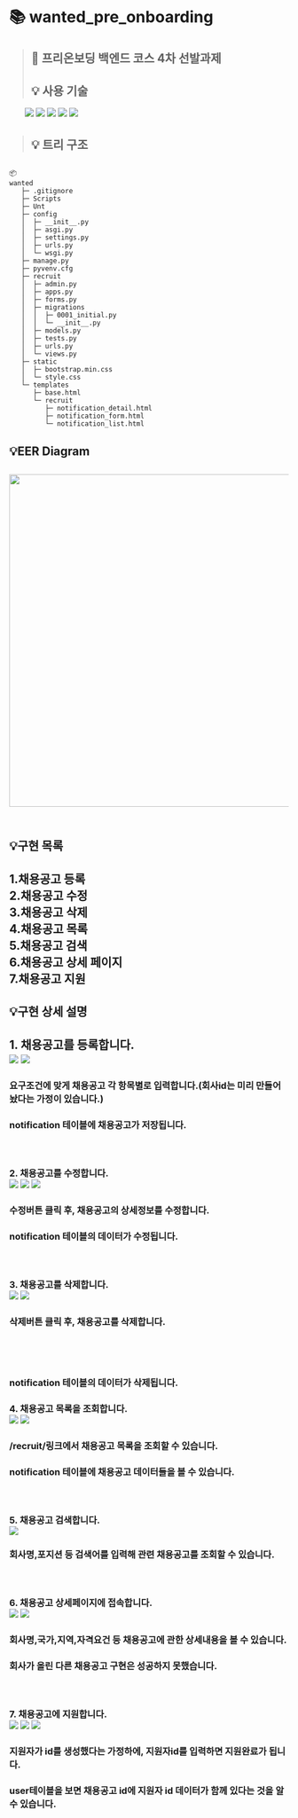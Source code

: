 # 📚 wanted_pre_onboarding
 > <h2>📖 프리온보딩 백엔드 코스 4차 선발과제<h2>
 > 💡 사용 기술
 　　<img src="https://img.shields.io/badge/django-092E20?style=flat&logo=django&logoColor=white"/> <img src="https://img.shields.io/badge/python-3776AB?style=flat&logo=python&logoColor=white"/>
 <img src="https://img.shields.io/badge/html5-E34F26?style=flat&logo=html5&logoColor=white"/>
 <img src="https://img.shields.io/badge/css3-1572B6?style=flat&logo=css3&logoColor=white"/>
  <img src="https://img.shields.io/badge/sqlite-003B57?style=flat&logo=sqlite&logoColor=white"/>
 ><h2>💡 트리 구조<h2>
  ```
  📦 
  wanted
   ├─ .gitignore
   ├─ Scripts
   ├─ Unt
   ├─ config
   │  ├─ __init__.py
   │  ├─ asgi.py
   │  ├─ settings.py
   │  ├─ urls.py
   │  └─ wsgi.py
   ├─ manage.py
   ├─ pyvenv.cfg
   ├─ recruit
   │  ├─ admin.py
   │  ├─ apps.py
   │  ├─ forms.py
   │  ├─ migrations
   │  │  ├─ 0001_initial.py
   │  │  └─ __init__.py
   │  ├─ models.py
   │  ├─ tests.py
   │  ├─ urls.py
   │  └─ views.py
   ├─ static
   │  ├─ bootstrap.min.css
   │  └─ style.css
   └─ templates
      ├─ base.html
      └─ recruit
         ├─ notification_detail.html
         ├─ notification_form.html
         └─ notification_list.html
```
<h2>💡EER Diagram<h2>
<img src ="https://user-images.githubusercontent.com/99165573/185777690-d9727baa-b3e4-405c-a283-8db57ee3992c.png" width="600"> 

<h2>💡구현 목록<h2>  
1.채용공고 등록 <br>
2.채용공고 수정 <br>
3.채용공고 삭제 <br>
4.채용공고 목록 <br>
5.채용공고 검색 <br>
6.채용공고 상세 페이지 <br>
7.채용공고 지원

<h2>💡구현 상세 설명<h2>  
1. 채용공고를 등록합니다. <br>
<img src ="https://user-images.githubusercontent.com/99165573/185778730-b49ada5f-7d5c-4b2b-9e40-db88c7ab3b19.gif"> 
<img src ="https://user-images.githubusercontent.com/99165573/185779801-1fd2ec7d-4d9c-46a2-a5e0-eb1ebe9637ac.png"> 
 <h3> 요구조건에 맞게 채용공고 각 항목별로 입력합니다.(회사id는 미리 만들어놨다는 가정이 있습니다.)<h3>
 <h3> notification 테이블에 채용공고가 저장됩니다.<h3><br><br>
2. 채용공고를 수정합니다. <br>
<img src ="https://user-images.githubusercontent.com/99165573/185778885-d5ab7605-679a-4a1c-a0b4-d3b77ac7a816.gif">
<img src ="https://user-images.githubusercontent.com/99165573/185779801-1fd2ec7d-4d9c-46a2-a5e0-eb1ebe9637ac.png"> 
<img src ="https://user-images.githubusercontent.com/99165573/185780089-ebc7d154-d00f-4dac-a472-9893bb0ec790.png"> 
  <h3> 수정버튼 클릭 후, 채용공고의 상세정보를 수정합니다.<h3>
  <h3> notification 테이블의 데이터가 수정됩니다.<h3><br><br>
3. 채용공고를 삭제합니다. <br>
<img src ="https://user-images.githubusercontent.com/99165573/185779192-17c864a2-ffa8-463f-82a1-3142930fc66f.gif">
<img src ="https://user-images.githubusercontent.com/99165573/185780116-71646643-c8b0-4c30-b597-e3b53da2b956.png">
  <h3> 삭제버튼 클릭 후, 채용공고를 삭제합니다.<h3><br><br>
  <h3> notification 테이블의 데이터가 삭제됩니다.<h3>
4. 채용공고 목록을 조회합니다. <br>
<img src ="https://user-images.githubusercontent.com/99165573/185779339-8d066353-94e4-4f50-b0ab-ea577a42b733.png">
<img src ="https://user-images.githubusercontent.com/99165573/185780980-2743f880-dd16-49b7-94c9-a6310d3c5cc2.png">
 <h3> /recruit/링크에서 채용공고 목록을 조회할 수 있습니다.<h3>
 <h3> notification 테이블에 채용공고 데이터들을 볼 수 있습니다.<h3><br><br>
5. 채용공고 검색합니다. <br>
<img src ="https://user-images.githubusercontent.com/99165573/185779412-8f07c64a-a015-47f6-9b20-7e60ad3198a5.gif">
  <h3> 회사명,포지션 등 검색어를 입력해 관련 채용공고를 조회할 수 있습니다.<h3><br><br>
6. 채용공고 상세페이지에 접속합니다. <br>
<img src ="https://user-images.githubusercontent.com/99165573/185779484-5b887135-60f8-4c2a-aab1-d4c9e069407c.gif">
<img src ="https://user-images.githubusercontent.com/99165573/185780344-a28e8185-2745-4fbf-84aa-1252ba152540.png">
  <h3> 회사명,국가,지역,자격요건 등 채용공고에 관한 상세내용을 볼 수 있습니다.<h3>
  <h3> 회사가 올린 다른 채용공고 구현은 성공하지 못했습니다.<h3><br><br>
7. 채용공고에 지원합니다.<br>
<img src ="https://user-images.githubusercontent.com/99165573/185779588-b7e1da26-cd42-42ac-8b82-65d741246907.gif">
<img src ="https://user-images.githubusercontent.com/99165573/185780849-7116613a-3c6c-4f0e-8217-a0edd1ef87fd.png">
<img src ="https://user-images.githubusercontent.com/99165573/185780898-b58f1168-65ce-47e5-90ab-cf1b743af37a.png">
<h3> 지원자가 id를 생성했다는 가정하에, 지원자id를 입력하면 지원완료가 됩니다.<h3>
<h3> user테이블을 보면 채용공고 id에 지원자 id 데이터가 함께 있다는 것을 알 수 있습니다.<h3><br><br>
   
